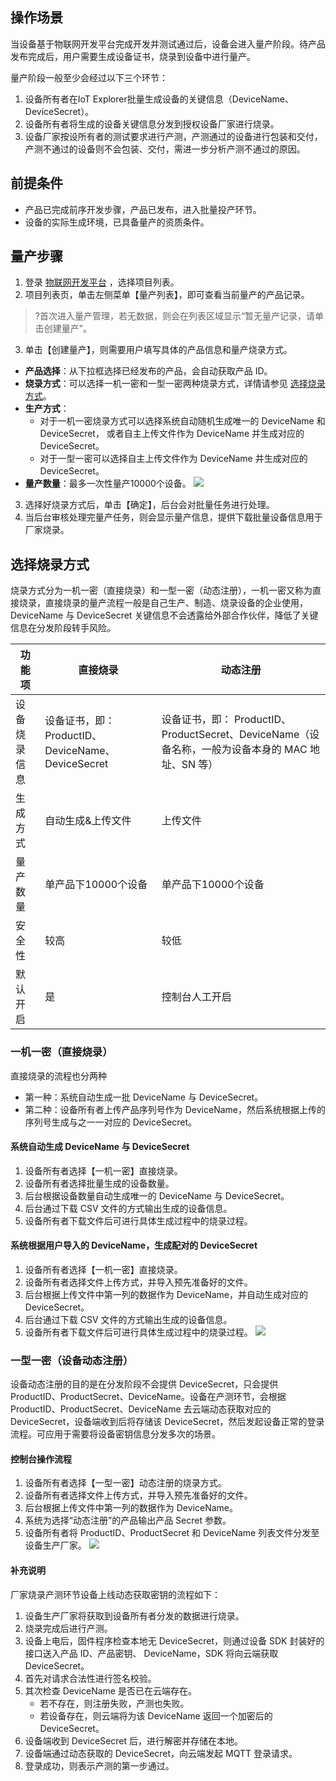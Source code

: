 ## 操作场景
当设备基于物联网开发平台完成开发并测试通过后，设备会进入量产阶段。待产品发布完成后，用户需要生成设备证书，烧录到设备中进行量产。

量产阶段一般至少会经过以下三个环节：
1. 设备所有者在IoT Explorer批量生成设备的关键信息（DeviceName、DeviceSecret）。
2. 设备所有者将生成的设备关键信息分发到授权设备厂家进行烧录。
3. 设备厂家按设所有者的测试要求进行产测，产测通过的设备进行包装和交付，产测不通过的设备则不会包装、交付，需进一步分析产测不通过的原因。

## 前提条件
- 产品已完成前序开发步骤，产品已发布，进入批量投产环节。
- 设备的实际生成环境，已具备量产的资质条件。

## 量产步骤
1. 登录 [物联网开发平台](https://console.cloud.tencent.com/iotexplorer) ，选择项目列表。
2. 项目列表页，单击左侧菜单【量产列表】，即可查看当前量产的产品记录。
>?首次进入量产管理，若无数据，则会在列表区域显示“暂无量产记录，请单击创建量产”。
3. 单击【创建量产】，则需要用户填写具体的产品信息和量产烧录方式。
 - **产品选择**：从下拉框选择已经发布的产品，会自动获取产品 ID。
 - **烧录方式**：可以选择一机一密和一型一密两种烧录方式，详情请参见 [选择烧录方式](slfs)。
 - **生产方式**：
    - 对于一机一密烧录方式可以选择系统自动随机生成唯一的 DeviceName 和 DeviceSecret， 或者自主上传文件作为 DeviceName 并生成对应的 DeviceSecret。
    - 对于一型一密可以选择自主上传文件作为 DeviceName 并生成对应的 DeviceSecret。
 - **量产数量**：最多一次性量产10000个设备。
![](https://main.qcloudimg.com/raw/ecd1202cab0bc7f23efe89f431b24b49.png)
3. 选择好烧录方式后，单击【确定】，后台会对批量任务进行处理。
4. 当后台审核处理完量产任务，则会显示量产信息，提供下载批量设备信息用于厂家烧录。


<span id="#slfs"></span>
## 选择烧录方式
烧录方式分为一机一密（直接烧录）和一型一密（动态注册），一机一密又称为直接烧录，直接烧录的量产流程一般是自己生产、制造、烧录设备的企业使用，DeviceName 与 DeviceSecret 关键信息不会透露给外部合作伙伴，降低了关键信息在分发阶段转手风险。

| 功能项 | 直接烧录 | 动态注册 |
|---------|---------|---------|
| 设备烧录信息 | 设备证书，即：ProductID、DeviceName、DeviceSecret |设备证书，即： ProductID、ProductSecret、DeviceName（设备名称，一般为设备本身的 MAC 地址、SN 等） |
| 生成方式| 自动生成&上传文件 | 上传文件 |
| 量产数量 | 单产品下10000个设备| 单产品下10000个设备|
|安全性 | 较高| 较低 |
| 默认开启 | 是 | 控制台人工开启 |

### 一机一密（直接烧录）
 直接烧录的流程也分两种
- 第一种：系统自动生成一批 DeviceName 与 DeviceSecret。
- 第二种：设备所有者上传产品序列号作为 DeviceName，然后系统根据上传的序列号生成与之一一对应的 DeviceSecret。

#### 系统自动生成 DeviceName 与 DeviceSecret
1. 设备所有者选择【一机一密】直接烧录。
2. 设备所有者选择批量生成的设备数量。
3. 后台根据设备数量自动生成唯一的 DeviceName 与 DeviceSecret。
4. 后台通过下载 CSV 文件的方式输出生成的设备信息。
5. 设备所有者下载文件后可进行具体生成过程中的烧录过程。

#### 系统根据用户导入的 DeviceName，生成配对的 DeviceSecret
1. 设备所有者选择【一机一密】直接烧录。
2. 设备所有者选择文件上传方式，并导入预先准备好的文件。
3. 后台根据上传文件中第一列的数据作为 DeviceName，并自动生成对应的 DeviceSecret。
4. 后台通过下载 CSV 文件的方式输出生成的设备信息。
5. 设备所有者下载文件后可进行具体生成过程中的烧录过程。
![](https://main.qcloudimg.com/raw/a3554b1dc338d1965d472c706fc8242d.png)

### 一型一密（设备动态注册）
设备动态注册的目的是在分发阶段不会提供 DeviceSecret，只会提供 ProductID、ProductSecret、DeviceName。设备在产测环节，会根据 ProductID、ProductSecret、DeviceName 去云端动态获取对应的 DeviceSecret，设备端收到后将存储该 DeviceSecret，然后发起设备正常的登录流程。可应用于需要将设备密钥信息分发多次的场景。

#### 控制台操作流程
1. 设备所有者选择【一型一密】动态注册的烧录方式。
2. 设备所有者选择文件上传方式，并导入预先准备好的文件。
3. 后台根据上传文件中第一列的数据作为 DeviceName。
4. 系统为选择“动态注册”的产品输出产品 Secret 参数。
5. 设备所有者将 ProductID、ProductSecret 和 DeviceName 列表文件分发至设备生产厂家。
![](https://main.qcloudimg.com/raw/b1edbf29ddc412138dab918c942fdf29.png)

#### 补充说明
厂家烧录产测环节设备上线动态获取密钥的流程如下：
1. 设备生产厂家将获取到设备所有者分发的数据进行烧录。
2. 烧录完成后进行产测。
3. 设备上电后，固件程序检查本地无 DeviceSecret，则通过设备 SDK 封装好的接口送入产品 ID、产品密钥、 DeviceName，SDK 将向云端获取 DeviceSecret。
 1. 首先对请求合法性进行签名校验。
 2. 其次检查 DeviceName 是否已在云端存在。
    - 若不存在，则注册失败，产测也失败。
    - 若设备存在，则云端将为该 DeviceName 返回一个加密后的 DeviceSecret。
4. 设备端收到 DeviceSecret 后，进行解密并存储在本地。
5. 设备端通过动态获取的 DeviceSecret，向云端发起 MQTT 登录请求。
6. 登录成功，则表示产测的第一步通过。

 




